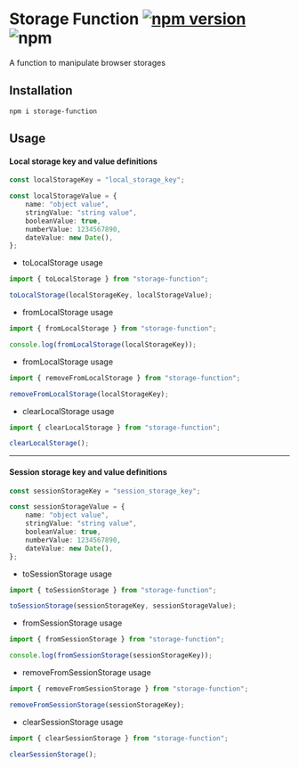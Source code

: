 # Storage Function [![npm version](https://badge.fury.io/js/storage-function.svg)](https://badge.fury.io/js/storage-function) ![npm](https://img.shields.io/npm/dt/storage-function?label=Downloads&logo=npm)
A function to manipulate browser storages

## Installation

```
npm i storage-function
```

## Usage
#### Local storage key and value definitions
````typescript
const localStorageKey = "local_storage_key";

const localStorageValue = {
    name: "object value",
    stringValue: "string value",
    booleanValue: true,
    numberValue: 1234567890,
    dateValue: new Date(),
};
````

* toLocalStorage usage
````typescript
import { toLocalStorage } from "storage-function";

toLocalStorage(localStorageKey, localStorageValue);
````
* fromLocalStorage usage
````typescript
import { fromLocalStorage } from "storage-function";

console.log(fromLocalStorage(localStorageKey));
````
* fromLocalStorage usage
````typescript
import { removeFromLocalStorage } from "storage-function";

removeFromLocalStorage(localStorageKey);
````
* clearLocalStorage usage
````typescript
import { clearLocalStorage } from "storage-function";

clearLocalStorage();
````
---

#### Session storage key and value definitions
````typescript
const sessionStorageKey = "session_storage_key";

const sessionStorageValue = {
    name: "object value",
    stringValue: "string value",
    booleanValue: true,
    numberValue: 1234567890,
    dateValue: new Date(),
};
````

* toSessionStorage usage
````typescript
import { toSessionStorage } from "storage-function";

toSessionStorage(sessionStorageKey, sessionStorageValue);
````
* fromSessionStorage usage
````typescript
import { fromSessionStorage } from "storage-function";

console.log(fromSessionStorage(sessionStorageKey));
````
* removeFromSessionStorage usage
````typescript
import { removeFromSessionStorage } from "storage-function";

removeFromSessionStorage(sessionStorageKey);
````
* clearSessionStorage usage
````typescript
import { clearSessionStorage } from "storage-function";

clearSessionStorage();
````
